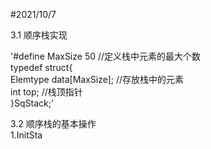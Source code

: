 #2021/10/7 

3.1 顺序栈实现

'#define MaxSize 50              //定义栈中元素的最大个数<br>
typedef struct{<br>
    Elemtype data[MaxSize];     //存放栈中的元素<br>
    int top;                    //栈顶指针<br>
}SqStack;'<br>

3.2 顺序栈的基本操作<br>
1.InitSta    